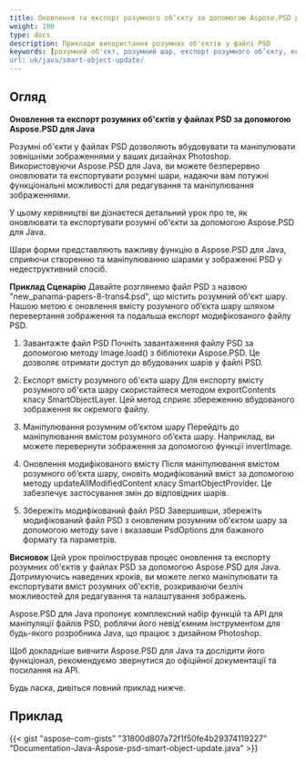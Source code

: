 ```yaml
---
title: Оновлення та експорт розумного об’єкту за допомогою Aspose.PSD для Java
weight: 100
type: docs
description: Приклади використання розумних об'єктів у файлі PSD
keywords: [розумний об'єкт, розумний шар, експорт розумного об’єкту, експорт розумного шару, оновлення розумного об’єкту, оновлення розумного шару, psd api, java, зразок коду]
url: uk/java/smart-object-update/
---
```


## **Огляд**

**Оновлення та експорт розумних об'єктів у файлах PSD за допомогою Aspose.PSD для Java**

Розумні об'єкти у файлах PSD дозволяють вбудовувати та маніпулювати зовнішніми зображеннями у ваших дизайнах Photoshop. Використовуючи Aspose.PSD для Java, ви можете безперервно оновлювати та експортувати розумні шари, надаючи вам потужні функціональні можливості для редагування та маніпулювання зображеннями.

У цьому керівництві ви дізнаєтеся детальний урок про те, як оновлювати та експортувати розумні об'єкти за допомогою Aspose.PSD для Java.

Шари форми представляють важливу функцію в Aspose.PSD для Java, сприяючи створенню та маніпулюванню шарами у зображенні PSD у недеструктивний спосіб.

**Приклад Сценарію**
Давайте розглянемо файл PSD з назвою "new_panama-papers-8-trans4.psd", що містить розумний об'єкт шару. Нашою метою є оновлення вмісту розумного об’єкта шару шляхом перевертання зображення та подальша експорт модифікованого файлу PSD.

1. Завантажте файл PSD
Почніть завантаження файлу PSD за допомогою методу Image.load() з бібліотеки Aspose.PSD. Це дозволяє отримати доступ до вбудованих шарів у файлі PSD.

2. Експорт вмісту розумного об'єкта шару
Для експорту вмісту розумного об'єкта шару скористайтеся методом exportContents класу SmartObjectLayer. Цей метод сприяє збереженню вбудованого зображення як окремого файлу.

3. Маніпулювання розумним об’єктом шару
Перейдіть до маніпулювання вмістом розумного об’єкта шару. Наприклад, ви можете перевернути зображення за допомогою функції invertImage.

4. Оновлення модифікованого вмісту
Після маніпулювання вмістом розумного об’єкта шару, оновіть модифікований вміст за допомогою методу updateAllModifiedContent класу SmartObjectProvider. Це забезпечує застосування змін до відповідних шарів.

5. Збережіть модифікований файл PSD
Завершивши, збережіть модифікований файл PSD з оновленим розумним об'єктом шару за допомогою методу save і вказавши PsdOptions для бажаного формату та параметрів.

**Висновок**
Цей урок проілюстрував процес оновлення та експорту розумних об'єктів у файлах PSD за допомогою Aspose.PSD для Java. Дотримуючись наведених кроків, ви можете легко маніпулювати та експортувати вміст розумних об'єктів, розкриваючи безліч можливостей для редагування та налаштування зображень.

Aspose.PSD для Java пропонує комплексний набір функцій та API для маніпуляції файлів PSD, роблячи його невід'ємним інструментом для будь-якого розробника Java, що працює з дизайном Photoshop.

Щоб докладніше вивчити Aspose.PSD для Java та дослідити його функціонал, рекомендуємо звернутися до офіційної документації та посилання на API.

Будь ласка, дивіться повний приклад нижче.

## **Приклад**
{{< gist "aspose-com-gists" "31800d807a72f1f50fe4b29374119227" "Documentation-Java-Aspose-psd-smart-object-update.java" >}}

